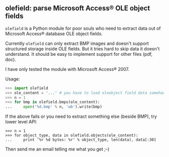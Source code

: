 ## olefield: parse Microsoft Access&reg; OLE object fields

`olefield` is a Python module for poor souls who need to extract data out of Microsoft Access&reg; database OLE object fields.

Currently `olefield` can only extract BMP images and doesn't support structured storage inside OLE fields. But it tries hard to skip data it doesn't understand. It should be easy to implement support for other files (pdf, doc).

I have only tested the module with Microsoft Access&reg; 2007.

Usage:

```python
>>> import olefield
>>> ole_content = '...' # you have to load oleobject field data somehow ;-)
>>> n = 1
>>> for bmp in olefield.bmps(ole_content):
...     open('%d.bmp' % n, 'wb').write(bmp)
```

If the above fails or you need to extract something else (beside BMP), try lower level API:

```
>>> n = 1
>>> for object_type, data in olefield.objects(ole_content):
...     print '%r %d bytes: %r' % object_type, len(data), data[:30]
```

Then send me an email telling me what you get ;-)
